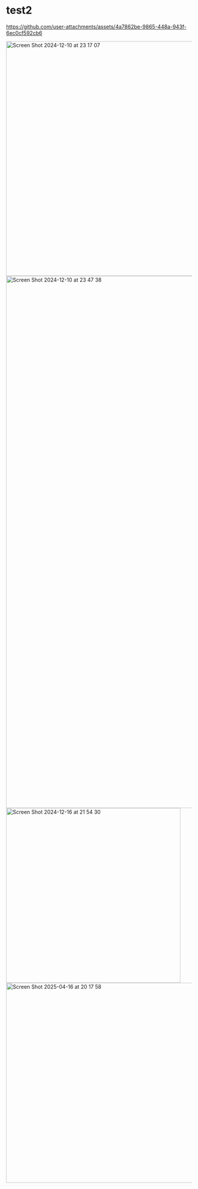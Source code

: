 # test2



https://github.com/user-attachments/assets/4a7862be-9865-448a-943f-6ec0cf592cb6


<img width="635" alt="Screen Shot 2024-12-10 at 23 17 07" src="https://github.com/user-attachments/assets/1e6cbae4-2908-4762-bdb2-a8e493c6d661">


<img width="1440" alt="Screen Shot 2024-12-10 at 23 47 38" src="https://github.com/user-attachments/assets/ecb98705-cee7-4ef5-88e8-f2657a1f061f">



<img width="473" alt="Screen Shot 2024-12-16 at 21 54 30" src="https://github.com/user-attachments/assets/98ba33e6-7781-4d89-aacb-23fe411793c0" />

<img width="541" alt="Screen Shot 2025-04-16 at 20 17 58" src="https://github.com/user-attachments/assets/4c8d8cba-b9c1-4aa5-95f2-5fe1c18246ae" />




